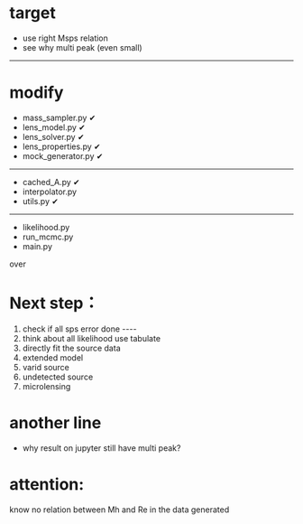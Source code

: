 # target

- use right Msps relation
- see why multi peak (even small)

---------------
# modify





- mass_sampler.py      &#x2714;
- lens_model.py        &#x2714;
- lens_solver.py       &#x2714;
- lens_properties.py   &#x2714;
- mock_generator.py    &#x2714;
-------------
- cached_A.py          &#x2714;
- interpolator.py      
- utils.py            &#x2714;
----------------------
- likelihood.py
- run_mcmc.py
- main.py


over

# Next step：

1. check if all sps error done    ----
2. think about all likelihood use tabulate
3. directly fit the source data
4. extended model
5. varid source
6. undetected source
7. microlensing




# another line

- why result on jupyter still have multi peak?


# attention:

know no relation between Mh and Re in the data generated
